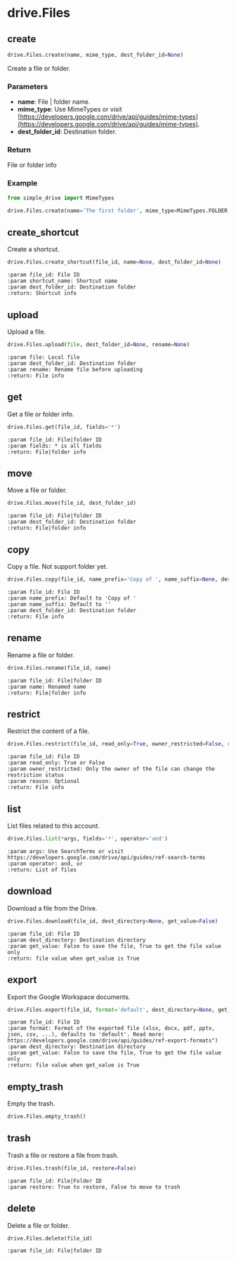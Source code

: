 # drive.Files

## create
```python
drive.Files.create(name, mime_type, dest_folder_id=None)
```

Create a file or folder.

### Parameters
- **name**: File | folder name.
- **mime_type**: Use MimeTypes or visit [https://developers.google.com/drive/api/guides/mime-types](https://developers.google.com/drive/api/guides/mime-types).
- **dest_folder_id**: Destination folder.

### Return
File or folder info

### Example
```python
from simple_drive import MimeTypes

drive.Files.create(name='The first folder', mime_type=MimeTypes.FOLDER, dest_folder_id=None)
```

## create_shortcut
 Create a shortcut.

```python
drive.Files.create_shortcut(file_id, name=None, dest_folder_id=None)
```
    :param file_id: File ID
    :param shortcut_name: Shortcut name
    :param dest_folder_id: Destination folder
    :return: Shortcut info



## upload
Upload a file.

```python
drive.Files.upload(file, dest_folder_id=None, rename=None)
```

    :param file: Local file
    :param dest_folder_id: Destination folder
    :param rename: Rename file before uploading
    :return: File info

## get
Get a file or folder info.

```python
drive.Files.get(file_id, fields='*')
```

    :param file_id: File|folder ID
    :param fields: * is all fields
    :return: File|folder info
    


## move
Move a file or folder.

```python
drive.Files.move(file_id, dest_folder_id)
```

    :param file_id: File|folder ID
    :param dest_folder_id: Destination folder
    :return: File|folder info

## copy
Copy a file. Not support folder yet.

```python
drive.Files.copy(file_id, name_prefix='Copy of ', name_suffix=None, dest_folder_id=None)
```

    :param file_id: File ID
    :param name_prefix: Default to 'Copy of '
    :param name_suffix: Default to ''
    :param dest_folder_id: Destination folder
    :return: File info

## rename
Rename a file or folder.

```python
drive.Files.rename(file_id, name)
```

    :param file_id: File|folder ID
    :param name: Renamed name
    :return: File|folder info


## restrict
Restrict the content of a file.
```python
drive.Files.restrict(file_id, read_only=True, owner_restricted=False, reason=None)
```

    :param file_id: File ID
    :param read_only: True or False
    :param owner_restricted: Only the owner of the file can change the restriction status
    :param reason: Optional
    :return: File info

## list
List files related to this account.
```python
drive.Files.list(*args, fields='*', operator='and')
```

    :param args: Use SearchTerms or visit https://developers.google.com/drive/api/guides/ref-search-terms
    :param operator: and, or
    :return: List of files

## download
Download a file from the Drive.
```python
drive.Files.download(file_id, dest_directory=None, get_value=False)
```

    :param file_id: File ID
    :param dest_directory: Destination directory
    :param get_value: False to save the file, True to get the file value only
    :return: file value when get_value is True

## export
Export the Google Workspace documents.
```python
drive.Files.export(file_id, format='default', dest_directory=None, get_value=False)
```

    :param file_id: File ID
    :param format: Format of the exported file (xlsx, docx, pdf, pptx, json, csv, ...), defaults to 'default'. Read more: https://developers.google.com/drive/api/guides/ref-export-formats")
    :param dest_directory: Destination directory
    :param get_value: False to save the file, True to get the file value only
    :return: file value when get_value is True

## empty_trash
Empty the trash.
```python
drive.Files.empty_trash()
```

## trash
Trash a file or restore a file from trash.
```python
drive.Files.trash(file_id, restore=False)
```

    :param file_id: File|Folder ID
    :param restore: True to restore, False to move to trash

## delete
Delete a file or folder.
```python
drive.Files.delete(file_id)
```

    :param file_id: File|folder ID
